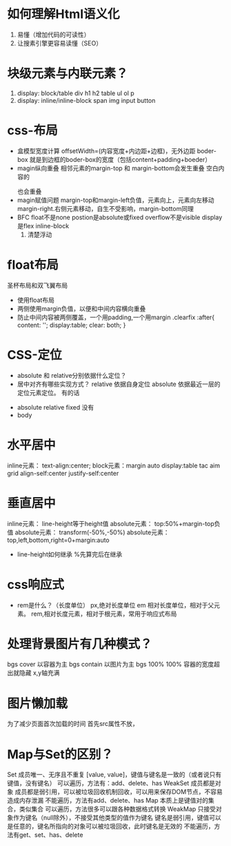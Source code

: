 # 如何理解Html语义化
1. 易懂（增加代码的可读性）
2. 让搜素引擎更容易读懂（SEO）

# 块级元素与内联元素？
1. display: block/table div h1 h2 table ul ol p
2. display: inline/inline-block span img input button

# css-布局
 - 盒模型宽度计算 offsetWidth=(内容宽度+内边距+边框)，无外边距 boder-box
    就是到边框的boder-box的宽度（包括content+padding+boeder）
 - magin纵向重叠 
   相邻元素的margin-top 和 margin-bottom会发生重叠
   空白内容的<p></p>也会重叠
 - magin赋值问题 margin-top和margin-left负值，元素向上，元素向左移动
   margin-right.右侧元素移动，自生不受影响，margin-bottom同理
 - BFC float不是none postion是absolute或fixed overflow不是visible display是flex inline-block
    1. 清楚浮动

# float布局
  圣杯布局和双飞翼布局
  - 使用float布局
  - 两侧使用margin负值，以便和中间内容横向重叠
  - 防止中间内容被两侧覆盖，一个用padding,一个用margin
  .clearfix :after{
    content: '';
    display:table;
    clear: both;
  }

# CSS-定位
 - absolute 和 relative分别依据什么定位？
 - 居中对齐有哪些实现方式？
relative 依据自身定位  absolute 依据最近一层的定位元素定位。 有的话
 * absolute relative fixed
 没有
 * body
# 水平居中
 inline元素： text-align:center;
 block元素：margin auto
 display:table tac aim
 grid align-self:center justify-self:center

# 垂直居中
 inline元素： line-height等于height值
 absolute元素： top:50%+margin-top负值
  absolute元素： transform(-50%,-50%)
  absolute元素：top,left,bottom,right=0+margin:auto
- line-height如何继承
  %先算完后在继承

# css响应式
- rem是什么？（长度单位）
   px,绝对长度单位 em 相对长度单位，相对于父元素。 rem,相对长度元素，相对于根元素，常用于响应式布局

# 处理背景图片有几种模式？
bgs cover 以容器为主
bgs contain 以图片为主
bgs 100% 100% 容器的宽度超出就隐藏 x,y轴充满

# 图片懒加载
为了减少页面首次加载的时间
首先src属性不放，

 # Map与Set的区别？
 Set
成员唯一、无序且不重复
[value, value]，键值与键名是一致的（或者说只有键值，没有键名）
可以遍历，方法有：add、delete、has
WeakSet
成员都是对象
成员都是弱引用，可以被垃圾回收机制回收，可以用来保存DOM节点，不容易造成内存泄漏
不能遍历，方法有add、delete、has
Map
本质上是键值对的集合，类似集合
可以遍历，方法很多可以跟各种数据格式转换
WeakMap
只接受对象作为键名（null除外），不接受其他类型的值作为键名
键名是弱引用，键值可以是任意的，键名所指向的对象可以被垃圾回收，此时键名是无效的
不能遍历，方法有get、set、has、delete